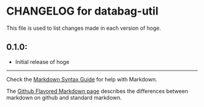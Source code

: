 # CHANGELOG for databag-util

This file is used to list changes made in each version of hoge.

## 0.1.0:

* Initial release of hoge

- - -
Check the [Markdown Syntax Guide](http://daringfireball.net/projects/markdown/syntax) for help with Markdown.

The [Github Flavored Markdown page](http://github.github.com/github-flavored-markdown/) describes the differences between markdown on github and standard markdown.

